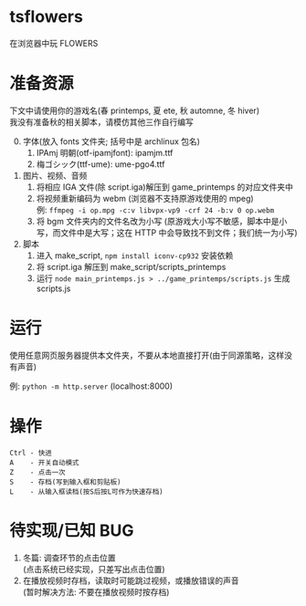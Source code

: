 # tsflowers

在浏览器中玩 FLOWERS

# 准备资源

下文中请使用你的游戏名(春 printemps, 夏 ete, 秋 automne, 冬 hiver)  
我没有准备秋的相关脚本，请模仿其他三作自行编写

0. 字体(放入 fonts 文件夹; 括号中是 archlinux 包名)
   1. IPAmj 明朝(otf-ipamjfont): ipamjm.ttf
   2. 梅ゴシック(ttf-ume): ume-pgo4.ttf
1. 图片、视频、音频
   1. 将相应 IGA 文件(除 script.iga)解压到 game_printemps 的对应文件夹中
   2. 将视频重新编码为 webm (浏览器不支持原游戏使用的 mpeg)  
      例: `ffmpeg -i op.mpg -c:v libvpx-vp9 -crf 24 -b:v 0 op.webm`
   3. 将 bgm 文件夹内的文件名改为小写
      (原游戏大小写不敏感，脚本中是小写，而文件中是大写；这在 HTTP 中会导致找不到文件；我们统一为小写)
2. 脚本
   1. 进入 make_script, `npm install iconv-cp932` 安装依赖
   2. 将 script.iga 解压到 make_script/scripts_printemps
   3. 运行 `node main_printemps.js > ../game_printemps/scripts.js` 生成 scripts.js

# 运行

使用任意网页服务器提供本文件夹，不要从本地直接打开(由于同源策略，这样没有声音)

例: `python -m http.server` (localhost:8000)

# 操作

```
Ctrl - 快进
A    - 开关自动模式
Z    - 点击一次
S    - 存档(写到输入框和剪贴板)
L    - 从输入框读档(按S后按L可作为快速存档)
```

# 待实现/已知 BUG

1. 冬篇: 调查环节的点击位置  
   (点击系统已经实现，只差写出点击位置)
2. 在播放视频时存档，读取时可能跳过视频，或播放错误的声音  
   (暂时解决方法: 不要在播放视频时按存档)
